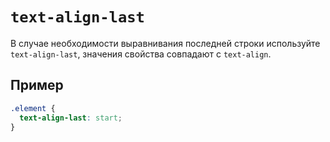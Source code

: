 # `text-align-last`

В случае необходимости выравнивания последней строки используйте `text-align-last`, значения свойства совпадают с `text-align`.

## Пример

```css
.element {
  text-align-last: start;
}
```
